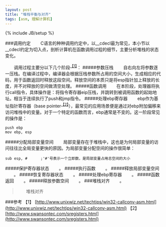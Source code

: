```yaml
---
layout: post
title: "堆栈平衡与对齐"
tags: [asm, 理解计算机]
---
```

{% include JB/setup %}

###调用约定
　　C语言的种种调用约定中，以__cdecl最为常见，本小节以__cdecl约定为切入点，剖析计算机在函数调用过程的细节，主要分析堆栈的状态变化。

　　调用过程主要分以下几个阶段<sup>[【1】](#【1】)</sup>：
#####参数压栈
　　自右向左将参数逐一压栈。在编译过程中，编译器会根据压栈参数所占用的空间大小，生成相应的代码，用于函数返回时释放这段空间。释放空间的本质只是将esp指针加上释放的长度，并不对释放的空间做清空处理。
#####函数调用
　　在本阶段，处理器将执行call指令，具体操作是：将指令寄存器eip压栈，并跳转到被调用函数的起始地址。相当于连续执行了push和jmp指令。
#####处理ebp寄存器
　　ebp作为基址指针寄存器（base pointer<sup>[【2】](#【2】)</sup>），最常见的应用场景便是通过对ebp附加偏移来访问堆栈中的变量。对于一个特定的函数而言，ebp通常是不变的。这一阶段常见的操作是：

    push ebp
    mov ebp, esp
#####分配局部变量空间
　　局部变量存在于堆栈中，这也是为何局部变量的访问往往比全局变量更快的原因。为局部变量分配空间的操作很简单：

    sub esp, #      ;'#'号表示一个立即数，是局部变量占用总空间的大小
#####保护寄存器状态
　　。
#####执行函数
　　。
#####释放局部变量空间
　　。
#####恢复寄存器状态
　　。
#####处理ebp寄存器
　　。
#####函数返回
　　。
#####释放参数空间
　　。
###堆栈对齐
　　。
>　　堆栈对齐

###参考
<span id="【1】"></span>【1】 [http://www.unixwiz.net/techtips/win32-callconv-asm.html](http://www.unixwiz.net/techtips/win32-callconv-asm.html)
<span id="【2】"></span>【2】 [http://www.swansontec.com/sregisters.html](http://www.swansontec.com/sregisters.html)
